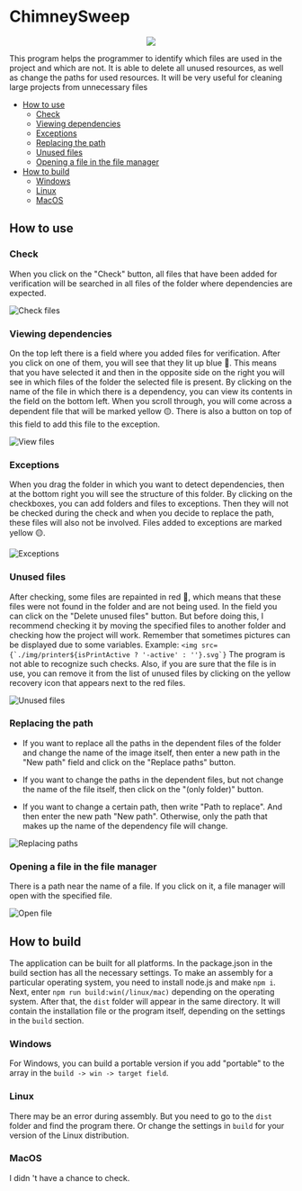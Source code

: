 # ChimneySweep

<p align="center"><img src="./public/icon256x256.png"/></p>

This program helps the programmer to identify which files are used in the project and which are not. It is able to delete all unused resources, as well as change the paths for used resources. It will be very useful for cleaning large projects from unnecessary files

- <a href="#howUse">How to use</a>
  - <a href="#check">Check</a>
  - <a href="#viewDependencies">Viewing dependencies</a>
  - <a href="#exceptions">Exceptions</a>
  - <a href="#replacingPath">Replacing the path</a>
  - <a href="#unusedFiles">Unused files</a>
  - <a href="#openFile">Opening a file in the file manager</a>
- <a href="#howBuild">How to build</a>
  - <a href="#windows">Windows</a>
  - <a href="#linux">Linux</a>
  - <a href="#mac">MacOS</a>

<h2 id="howUse">How to use</h2>

<h3 id="check">Check</h3>

When you click on the "Check" button, all files that have been added for verification will be searched in all files of the folder where dependencies are expected.

![Check files](./tutorial/check.gif)

<h3 id="viewDependencies">Viewing dependencies</h3>

On the top left there is a field where you added files for verification. After you click on one of them, you will see that they lit up blue 🔵. This means that you have selected it and then in the opposite side on the right you will see in which files of the folder the selected file is present. By clicking on the name of the file in which there is a dependency, you can view its contents in the field on the bottom left. When you scroll through, you will come across a dependent file that will be marked yellow 🟡. There is also a button on top of this field to add this file to the exception.

![View files](./tutorial/viewFiles.gif)

<h3 id="exceptions">Exceptions</h3>

When you drag the folder in which you want to detect dependencies, then at the bottom right you will see the structure of this folder. By clicking on the checkboxes, you can add folders and files to exceptions. Then they will not be checked during the check and when you decide to replace the path, these files will also not be involved. Files added to exceptions are marked yellow 🟡.

![Exceptions](./tutorial/exceptions.gif)

<h3 id="unusedFiles">Unused files</h3>

After checking, some files are repainted in red 🔴, which means that these files were not found in the folder and are not being used. In the field you can click on the "Delete unused files" button. But before doing this, I recommend checking it by moving the specified files to another folder and checking how the project will work. Remember that sometimes pictures can be displayed due to some variables. Example: `` <img src={`./img/printer${isPrintActive ? '-active' : ''}.svg`} `` The program is not able to recognize such checks. Also, if you are sure that the file is in use, you can remove it from the list of unused files by clicking on the yellow recovery icon that appears next to the red files.

![Unused files](./tutorial/unusedFiles.gif)

<h3 id="replacingPath">Replacing the path</h3>

- If you want to replace all the paths in the dependent files of the folder and change the name of the image itself, then enter a new path in the "New path" field and click on the "Replace paths" button.

- If you want to change the paths in the dependent files, but not change the name of the file itself, then click on the "(only folder)" button.

- If you want to change a certain path, then write "Path to replace". And then enter the new path "New path". Otherwise, only the path that makes up the name of the dependency file will change.

![Replacing paths](./tutorial/replacingPath.gif)

<h3 id="openFile">Opening a file in the file manager</h3>

There is a path near the name of a file. If you click on it, a file manager will open with the specified file.

![Open file](./tutorial/openFile.gif)

<h2 id="howBuild">How to build</h2>

The application can be built for all platforms. In the package.json in the build section has all the necessary settings. To make an assembly for a particular operating system, you need to install node.js and make `npm i`. Next, enter `npm run build:win(/linux/mac)` depending on the operating system. After that, the `dist` folder will appear in the same directory. It will contain the installation file or the program itself, depending on the settings in the `build` section.

<h3 id="windows">Windows</h3>

For Windows, you can build a portable version if you add "portable" to the array in the `build -> win -> target field`.

<h3 id="linux">Linux</h3>

There may be an error during assembly. But you need to go to the `dist` folder and find the program there. Or change the settings in `build` for your version of the Linux distribution.

<h3 id="mac">MacOS</h3>

I didn 't have a chance to check.
